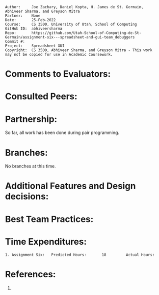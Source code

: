 ﻿```
Author:     Joe Zachary, Daniel Kopta, H. James de St. Germain, Abhiveer Sharma, and Greyson Mitra
Partner:    None
Date:       25-Feb-2022
Course:     CS 3500, University of Utah, School of Computing
GitHub ID:  abhiveersharma
Repo:       https://github.com/Utah-School-of-Computing-de-St-Germain/assignment-six---spreadsheet-and-gui-team_debuggers
Commit #:   
Project:    Spreadsheet GUI 
Copyright:  CS 3500, Abhiveer Sharma, and Greyson Mitra - This work may not be copied for use in Academic Coursework.
```

# Comments to Evaluators:



# Consulted Peers:

# Partnership:

So far, all work has been done during pair programming.

# Branches:

No branches at this time.

# Additional Features and Design decisions:

# Best Team Practices:



# Time Expenditures:

    1. Assignment Six:   Predicted Hours:       18         Actual Hours:       

# References:

1. 
 